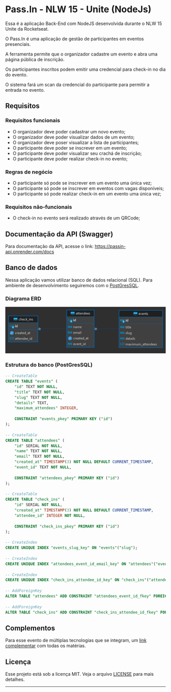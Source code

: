 # Pass.In - NLW 15 - Unite (NodeJs)

Essa é a aplicação Back-End com NodeJS desenvolvida durante o NLW 15 Unite da Rocketseat.

O Pass.In é uma aplicação de gestão de participantes em eventos presenciais.

A ferramenta permite que o organizador cadastre um evento e abra uma página pública de inscrição.

Os participantes inscritos podem emitir uma credencial para check-in no dia do evento.

O sistema fará um scan da credencial do participante para permitir a entrada no evento.

## Requisitos

### Requisitos funcionais

- O organizador deve poder cadastrar um novo evento;
- O organizador deve poder visualizar dados de um evento;
- O organizador deve poser visualizar a lista de participantes; 
- O participante deve poder se inscrever em um evento;
- O participante deve poder visualizar seu crachá de inscrição;
- O participante deve poder realizar check-in no evento;

### Regras de negócio

- O participante só pode se inscrever em um evento uma única vez;
- O participante só pode se inscrever em eventos com vagas disponíveis;
- O participante só pode realizar check-in em um evento uma única vez;

### Requisitos não-funcionais

- O check-in no evento será realizado através de um QRCode;

## Documentação da API (Swagger)

Para documentação da API, acesse o link: https://passin-api.onrender.com/docs

## Banco de dados

Nessa aplicação vamos utilizar banco de dados relacional (SQL). Para ambiente de desenvolvimento seguiremos com o [PostGresSQL](https://www.postgresql.org/).

### Diagrama ERD

<img src=".github/erd.png" width="567" alt="Diagrama ERD do banco de dados" />

### Estrutura do banco (PostGresSQL)

```sql
-- CreateTable
CREATE TABLE "events" (
    "id" TEXT NOT NULL,
    "title" TEXT NOT NULL,
    "slug" TEXT NOT NULL,
    "details" TEXT,
    "maximum_attendees" INTEGER,

    CONSTRAINT "events_pkey" PRIMARY KEY ("id")
);

-- CreateTable
CREATE TABLE "attendees" (
    "id" SERIAL NOT NULL,
    "name" TEXT NOT NULL,
    "email" TEXT NOT NULL,
    "created_at" TIMESTAMP(3) NOT NULL DEFAULT CURRENT_TIMESTAMP,
    "event_id" TEXT NOT NULL,

    CONSTRAINT "attendees_pkey" PRIMARY KEY ("id")
);

-- CreateTable
CREATE TABLE "check_ins" (
    "id" SERIAL NOT NULL,
    "created_at" TIMESTAMP(3) NOT NULL DEFAULT CURRENT_TIMESTAMP,
    "attendee_id" INTEGER NOT NULL,

    CONSTRAINT "check_ins_pkey" PRIMARY KEY ("id")
);

-- CreateIndex
CREATE UNIQUE INDEX "events_slug_key" ON "events"("slug");

-- CreateIndex
CREATE UNIQUE INDEX "attendees_event_id_email_key" ON "attendees"("event_id", "email");

-- CreateIndex
CREATE UNIQUE INDEX "check_ins_attendee_id_key" ON "check_ins"("attendee_id");

-- AddForeignKey
ALTER TABLE "attendees" ADD CONSTRAINT "attendees_event_id_fkey" FOREIGN KEY ("event_id") REFERENCES "events"("id") ON DELETE CASCADE ON UPDATE CASCADE;

-- AddForeignKey
ALTER TABLE "check_ins" ADD CONSTRAINT "check_ins_attendee_id_fkey" FOREIGN KEY ("attendee_id") REFERENCES "attendees"("id") ON DELETE CASCADE ON UPDATE CASCADE;

```

## Complementos

Para esse evento de múltiplas tecnologias que se integram, um [link complementar](https://efficient-sloth-d85.notion.site/NLW-UNITE-bad7b350c332474d8f5e3b717f6808a6) com todas os matérias.

## Licença

Esse projeto está sob a licença MIT. Veja o arquivo [LICENSE](LICENSE.md) para mais detalhes.

---